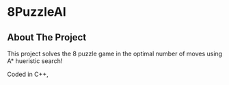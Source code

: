 # 8PuzzleAI
## About The Project


This project solves the 8 puzzle game in the optimal number of moves using A* hueristic search!


Coded in C++, 
